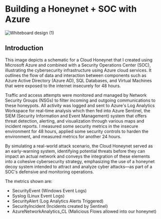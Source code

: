 # Building a Honeynet + SOC with Azure
![Whiteboard design (1)](https://github.com/alexmerelus/Azure-SOC/assets/138509128/ca555d1f-b99f-4d3f-b9c0-14c741a7d3e9)
## Introduction
This image depicts a schematic for a Cloud Honeynet that I created using Microsoft Azure and combined with a Security Operations Center (SOC), illustrating the cybersecurity infrastructure using Azure cloud services. It outlines the flow of data and interaction between components such as Azure Active Directory (Azure AD), SQL Databases, and Virtual Machines that were exposed to the internet insecurely for 48 hours. 

Traffic and access attempts were monitored and managed by Network Security Groups (NSGs) to filter incoming and outgoing communications to these honeypots. All activity was logged and sent to Azure's Log Analytics Workspace for real-time analysis which then fed into Azure Sentinel, the SIEM (Security Information and Event Management) system that offers threat detection, alerting, and visualization through various maps and incident reports. I measured some security metrics in the insecure environment for 48 hours, applied some security controls to harden the environment, and measured metrics for another 24 hours. 

By simulating a real-world attack scenario, the Cloud Honeynet served as an early-warning system, identifying potential threats before they can impact an actual network and conveys the integration of these elements into a cohesive cybersecurity strategy, emphasizing the use of a honeynet decoy system intended to attract and analyze cyber attacks—as part of a SOC's defensive and monitoring operations. 

The metrics shown are:
- SecurityEvent (Windows Event Logs)
- Syslog (Linux Event Logs)
- SecurityAlert (Log Analytics Alerts Triggered)
- SecurityIncident (Incidents created by Sentinel)
- AzureNetworkAnalytics_CL (Malicious Flows allowed into our honeynet)
